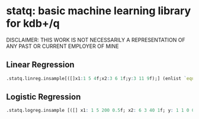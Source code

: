 # statq: basic machine learning library for kdb+/q

DISCLAIMER: THIS WORK IS NOT NECESSARILY A REPRESENTATION OF ANY PAST OR CURRENT EMPLOYER OF MINE

## Linear Regression
```q
.statq.linreg.insample[([]x1:1 5 4f;x2:3 6 1f;y:3 11 9f);] (enlist `equation)!(enlist "y~intercept+x1")
```
## Logistic Regression
```q
.statq.logreg.insample [([] x1: 1 5 200 0.5f; x2: 6 3 40 1f; y: 1 1 0 0f);] (`equation`iterations`step)!("y~intercept+x1+x2";10000;0.1)
```
